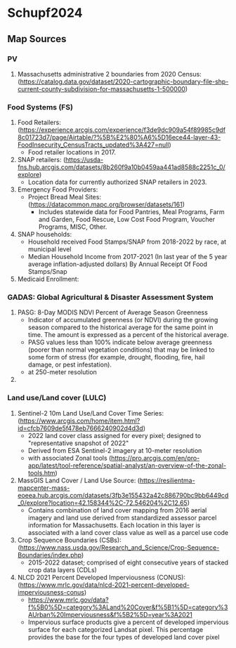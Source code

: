# Schupf2024

## Map Sources

### PV
1. Massachusetts administrative 2 boundaries from 2020 Census: (https://catalog.data.gov/dataset/2020-cartographic-boundary-file-shp-current-county-subdivision-for-massachusetts-1-500000)

### Food Systems (FS)

1. Food Retailers: (https://experience.arcgis.com/experience/f3de9dc909a54f89985c9df8c01723d7/page/Airtable/?%5B%E2%80%A6%5D16ece44-layer-43-FoodInsecurity_CensusTracts_updated%3A427=null) 
   - Food retailer locations in 2017.
2. SNAP retailers: (https://usda-fns.hub.arcgis.com/datasets/8b260f9a10b0459aa441ad8588c2251c_0/explore)
   - Location data for currently authorized SNAP retailers in 2023.
3. Emergency Food Providers:
   - Project Bread Meal Sites: (https://datacommon.mapc.org/browser/datasets/161) 
      - Includes statewide data for Food Pantries, Meal Programs, Farm and Garden, Food Rescue, Low Cost Food Program, Voucher Programs, MISC, Other.
4. SNAP households: 
   - Household received Food Stamps/SNAP from 2018-2022 by race, at municipal level
   - Median Household Income from 2017-2021 (In last year of the 5 year average inflation-adjusted dollars) By Annual Receipt Of Food Stamps/Snap
5. Medicaid Enrollment:
### GADAS: Global Agricultural & Disaster Assessment System
1. PASG: 8-Day MODIS NDVI Percent of Average Season Greenness
   - Indicator of accumulated greenness (or NDVI) during the growing season compared to the historical average for the same point in time. The amount is expressed as a percent of the historical average.
   - PASG values less than 100% indicate below average greenness (poorer than normal vegetation conditions) that may be linked to some form of stress (for example, drought, flooding, fire, hail damage, or pest infestation).
   - at 250-meter resolution
2. 

### Land use/Land cover (LULC)
1. Sentinel-2 10m Land Use/Land Cover Time Series: (https://www.arcgis.com/home/item.html?id=cfcb7609de5f478eb7666240902d4d3d)
   - 2022 land cover class assigned for every pixel; designed to "representative snapshot of 2022"
   - Derived from ESA Sentinel-2 imagery at 10-meter resolution
   - with associated Zonal tools (https://pro.arcgis.com/en/pro-app/latest/tool-reference/spatial-analyst/an-overview-of-the-zonal-tools.htm)
2. MassGIS Land Cover / Land Use Source: (https://resilientma-mapcenter-mass-eoeea.hub.arcgis.com/datasets/3fb3e155432a42c886790bc9bb6449cd_0/explore?location=42.158344%2C-72.546204%2C12.65)
   - Contains combination of land cover mapping from 2016 aerial imagery and land use derived from standardized assessor parcel information for Massachusetts. Each location in this layer is associated with a land cover class value as well as a parcel use code
3. Crop Sequence Boundaries (CSBs): (https://www.nass.usda.gov/Research_and_Science/Crop-Sequence-Boundaries/index.php)
   - 2015-2022 dataset; comprised of eight consecutive years of stacked crop data layers (CDLs)
4. NLCD 2021 Percent Developed Imperviousness (CONUS): (https://www.mrlc.gov/data/nlcd-2021-percent-developed-imperviousness-conus)
   - https://www.mrlc.gov/data?f%5B0%5D=category%3ALand%20Cover&f%5B1%5D=category%3AUrban%20Imperviousness&f%5B2%5D=year%3A2021
   - Impervious surface products give a percent of developed impervious surface for each categorized Landsat pixel. This percentage provides the base for the four types of developed land cover pixel
